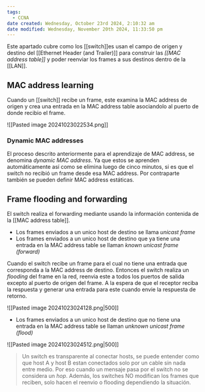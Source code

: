 ```yaml
---
tags:
  - CCNA
date created: Wednesday, October 23rd 2024, 2:10:32 am
date modified: Wednesday, November 20th 2024, 11:33:50 pm
---
```

Este apartado cubre como los [[switch]]es usan el campo de origen y destino del [[Ethernet Header (and Trailer)]] para construir las _[[MAC address table]]_ y poder reenviar los frames a sus destinos dentro de la [[LAN]]. 

## MAC address learning
Cuando un [[switch]] recibe un frame, este examina la MAC address de origen y crea una entrada en la MAC address table asociandolo al puerto de donde recibio el frame. 

![[Pasted image 20241023022534.png]]
### Dynamic MAC addresses 
El proceso descrito anteriormente para el aprendizaje de MAC address, se denomina _dynamic MAC address_. Ya que estos se aprenden automáticamente así como se elimina luego de cinco minutos, si es que el switch no recibió un frame desde esa MAC address. Por contraparte también se pueden definir MAC address estáticas. 

## Frame flooding and forwarding 
El switch realiza el forwarding mediante usando la información contenida de la [[MAC address table]]. 
- Los frames enviados a un unico host de destino se llama _unicast frame_
- Los frames enviados a un unico host de destino que ya tiene una entrada en la MAC address table se llaman _known unicast frame (forward)_

Cuando el switch recibe un frame para el cual no tiene una entrada que corresponda a la MAC address de destino. Entonces el switch realiza un _flooding_ del frame en la red, reenvia este a todos los puertos de salida excepto al puerto de origen del frame. A la espera de que el receptor reciba la respuesta y generar una entrada para este cuando envie la respuesta de retorno. 

![[Pasted image 20241023024128.png|500]]
- Los frames enviados a un unico host de destino que no tiene una entrada en la MAC address table se llaman _unknown unicast frame (flood)_

![[Pasted image 20241023024512.png|500]]

> Un switch es transparente al conectar hosts, se puede entender como que host A y host B estan conectados solo por un cable sin nada entre medio. Por eso cuando un mensaje pasa por el switch no se considera un _hop_. Además, los switches NO modifican los frames que reciben, solo hacen el reenvio o flooding dependiendo la situación. 


